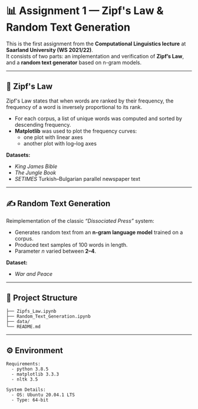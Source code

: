 # 📊 Assignment 1 — Zipf's Law & Random Text Generation  

This is the first assignment from the **Computational Linguistics lecture** at **Saarland University (WS 2021/22)**.  
It consists of two parts: an implementation and verification of **Zipf’s Law**, and a **random text generator** based on n-gram models.  

---

## 🔎 Zipf's Law  

Zipf's Law states that when words are ranked by their frequency, the frequency of a word is inversely proportional to its rank.  

- For each corpus, a list of unique words was computed and sorted by descending frequency.  
- **Matplotlib** was used to plot the frequency curves:  
  - one plot with linear axes  
  - another plot with log–log axes  

**Datasets:**  
- *King James Bible*  
- *The Jungle Book*  
- *SETIMES* Turkish–Bulgarian parallel newspaper text  

---

## ✍️ Random Text Generation  

Reimplementation of the classic *“Dissociated Press”* system:  

- Generates random text from an **n-gram language model** trained on a corpus.  
- Produced text samples of 100 words in length.  
- Parameter *n* varied between **2–4**.  

**Dataset:**  
- *War and Peace*  

---

## 📂 Project Structure  

```text
├── Zipfs_Law.ipynb
├── Random_Text_Generation.ipynb
├── data/
└── README.md
```

---

## ⚙️ Environment  

```text
Requirements:
  - python 3.8.5
  - matplotlib 3.3.3
  - nltk 3.5

System Details:
  - OS: Ubuntu 20.04.1 LTS
  - Type: 64-bit
```
